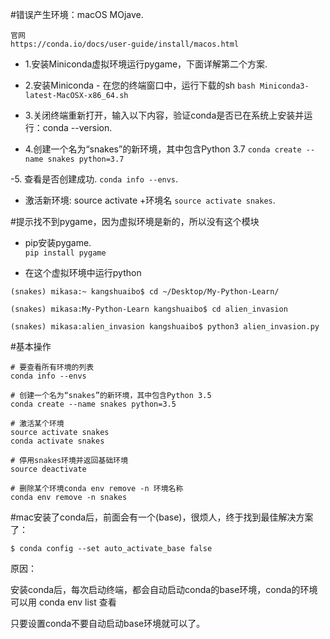#错误产生环境：macOS MOjave. 
 ```
 官网
 https://conda.io/docs/user-guide/install/macos.html
 ```
- 1.安装Miniconda虚拟环境运行pygame，下面详解第二个方案.
 
- 2.安装Miniconda - 在您的终端窗口中，运行下载的sh
```bash Miniconda3-latest-MacOSX-x86_64.sh```


- 3.关闭终端重新打开，输入以下内容，验证conda是否已在系统上安装并运行：conda --version. 

- 4.创建一个名为“snakes”的新环境，其中包含Python 3.7
```conda create --name snakes python=3.7```

-5. 查看是否创建成功. 
```conda info --envs```. 

- 激活新环境: source activate +环境名
  ```source activate snakes```. 
  
#提示找不到pygame，因为虚拟环境是新的，所以没有这个模块

- pip安装pygame.    
```pip install pygame```


- 在这个虚拟环境中运行python

```
(snakes) mikasa:~ kangshuaibo$ cd ~/Desktop/My-Python-Learn/

(snakes) mikasa:My-Python-Learn kangshuaibo$ cd alien_invasion

(snakes) mikasa:alien_invasion kangshuaibo$ python3 alien_invasion.py
```


#基本操作
```
# 要查看所有环境的列表
conda info --envs
 
# 创建一个名为“snakes”的新环境，其中包含Python 3.5
conda create --name snakes python=3.5
 
# 激活某个环境
source activate snakes
conda activate snakes
 
# 停用snakes环境并返回基础环境
source deactivate
 
# 删除某个环境conda env remove -n 环境名称
conda env remove -n snakes

```

#mac安装了conda后，前面会有一个(base)，很烦人，终于找到最佳解决方案了：
```
$ conda config --set auto_activate_base false
```

原因：

安装conda后，每次启动终端，都会自动启动conda的base环境，conda的环境可以用 conda env list 查看

只要设置conda不要自动启动base环境就可以了。
